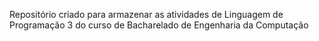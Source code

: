 Repositório criado para armazenar as atividades de Linguagem de Programação 3 do curso de Bacharelado de Engenharia da Computação
